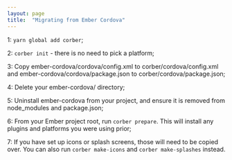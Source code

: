 ```yaml
---
layout: page
title:  "Migrating from Ember Cordova"
---
```


1: `yarn global add corber`;

2: `corber init` - there is no need to pick a platform;

3: Copy ember-cordova/cordova/config.xml to corber/cordova/config.xml and ember-cordova/cordova/package.json to corber/cordova/package.json;

4: Delete your ember-cordova/ directory;

5: Uninstall ember-cordova from your project, and ensure it is removed from node_modules and package.json;

6: From your Ember project root, run `corber prepare`. This will install any plugins and platforms you were using prior;

7: If you have set up icons or splash screens, those will need to be copied over. You can also run `corber make-icons` and `corber make-splashes` instead.
